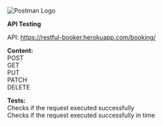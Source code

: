![Postman Logo](https://s5.gifyu.com/images/SR2zi.png)

__API Testing__

API: https://restful-booker.herokuapp.com/booking/

__Content:__  
POST  
GET  
PUT   
PATCH  
DELETE  

__Tests:__   
Checks if the request executed successfully  
Checks if the request executed successfully in time  
